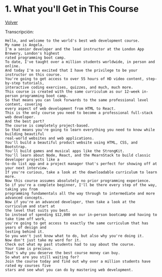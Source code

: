<h1>1. What you'll Get in This Course</h1>
<a href="..\Readme.md" title="Volver a Readme.md">Volver</a>

Transcripción: 

    Hello, and welcome to the world's best web development course.
    My name is Angela.
    I'm a senior developer and the lead instructor at the London App Brewery, London's highest
    rated programming boot camp.
    To date, I've taught over a million students worldwide, in person and online.
    And today I'm so excited that I have the privilege to be your instructor on this course.
    You're going to get access to over 55 hours of HD video content, step-by-step tutorials,
    interactive coding exercises, quizzes, and much, much more.
    This course is created with the same curriculum as our 12-week in-person programming boot camp.
    So that means you can look forwards to the same professional level content, covering
    every aspect of web development from HTML to React.
    This is the only course you need to become a professional full-stack web developer.
    And the best part?
    The course is completely project-based.
    So that means you're going to learn everything you need to know while building beautiful
    real-world websites and web applications.
    You'll build a beautiful product website using HTML, CSS, and Bootstrap.
    You'll build games and musical apps like the StrongKit.
    You'll learn about Node, React, and the MearnStack to build classic developer projects like a
    to-do list app and a project manager that's perfect for showing off at your next interview.
    If you're curious, take a look at the downloadable curriculum to learn more.
    Now this course assumes absolutely no prior programming experience.
    So if you're a complete beginner, I'll be there every step of the way, taking you from
    programming fundamentals all the way through to intermediate and more advanced concepts.
    Now if you're an advanced developer, then take a look at the curriculum and start at
    the level that suits you best.
    So instead of spending $12,000 on our in-person bootcamp and having to take time off work,
    you're going to get access to exactly the same curriculum that has years of design and
    testing behind it.
    So you won't just know what to do, but also why you're doing it.
    Now don't just take my word for it.
    Check out what my past students had to say about the course.
    Your time is precious.
    That's why you deserve the best course money can buy.
    So what are you still waiting for?
    Join the course today and find out why over a million students have rated my courses five
    stars and see what you can do by mastering web development.
